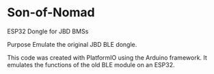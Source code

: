 # Son-of-Nomad
ESP32 Dongle for JBD BMSs

Purpose Emulate the original JBD BLE dongle.


This code was created with PlatformIO using the Arduino framework. It emulates the functions of the old BLE module on an ESP32.
